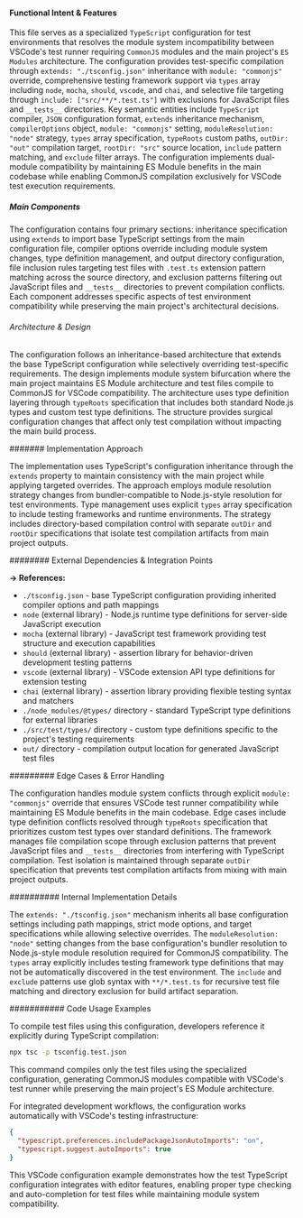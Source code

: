<!-- CACHE_METADATA_START -->
<!-- Source File: {PROJECT_ROOT}/.knowledge/git-clones/cline/tsconfig.test.json -->
<!-- Cached On: 2025-07-09T04:59:27.598052 -->
<!-- Source Modified: 2025-06-27T12:14:47.973888 -->
<!-- Cache Version: 1.0 -->
<!-- CACHE_METADATA_END -->

#### Functional Intent & Features

This file serves as a specialized `TypeScript` configuration for test environments that resolves the module system incompatibility between VSCode's test runner requiring `CommonJS` modules and the main project's `ES Modules` architecture. The configuration provides test-specific compilation through `extends: "./tsconfig.json"` inheritance with `module: "commonjs"` override, comprehensive testing framework support via `types` array including `node`, `mocha`, `should`, `vscode`, and `chai`, and selective file targeting through `include: ["src/**/*.test.ts"]` with exclusions for JavaScript files and `__tests__` directories. Key semantic entities include `TypeScript` compiler, `JSON` configuration format, `extends` inheritance mechanism, `compilerOptions` object, `module: "commonjs"` setting, `moduleResolution: "node"` strategy, `types` array specification, `typeRoots` custom paths, `outDir: "out"` compilation target, `rootDir: "src"` source location, `include` pattern matching, and `exclude` filter arrays. The configuration implements dual-module compatibility by maintaining ES Module benefits in the main codebase while enabling CommonJS compilation exclusively for VSCode test execution requirements.

##### Main Components

The configuration contains four primary sections: inheritance specification using `extends` to import base TypeScript settings from the main configuration file, compiler options override including module system changes, type definition management, and output directory configuration, file inclusion rules targeting test files with `.test.ts` extension pattern matching across the source directory, and exclusion patterns filtering out JavaScript files and `__tests__` directories to prevent compilation conflicts. Each component addresses specific aspects of test environment compatibility while preserving the main project's architectural decisions.

###### Architecture & Design

The configuration follows an inheritance-based architecture that extends the base TypeScript configuration while selectively overriding test-specific requirements. The design implements module system bifurcation where the main project maintains ES Module architecture and test files compile to CommonJS for VSCode compatibility. The architecture uses type definition layering through `typeRoots` specification that includes both standard Node.js types and custom test type definitions. The structure provides surgical configuration changes that affect only test compilation without impacting the main build process.

####### Implementation Approach

The implementation uses TypeScript's configuration inheritance through the `extends` property to maintain consistency with the main project while applying targeted overrides. The approach employs module resolution strategy changes from bundler-compatible to Node.js-style resolution for test environments. Type management uses explicit `types` array specification to include testing frameworks and runtime environments. The strategy includes directory-based compilation control with separate `outDir` and `rootDir` specifications that isolate test compilation artifacts from main project outputs.

######## External Dependencies & Integration Points

**→ References:**
- `./tsconfig.json` - base TypeScript configuration providing inherited compiler options and path mappings
- `node` (external library) - Node.js runtime type definitions for server-side JavaScript execution
- `mocha` (external library) - JavaScript test framework providing test structure and execution capabilities
- `should` (external library) - assertion library for behavior-driven development testing patterns
- `vscode` (external library) - VSCode extension API type definitions for extension testing
- `chai` (external library) - assertion library providing flexible testing syntax and matchers
- `./node_modules/@types/` directory - standard TypeScript type definitions for external libraries
- `./src/test/types/` directory - custom type definitions specific to the project's testing requirements
- `out/` directory - compilation output location for generated JavaScript test files

######### Edge Cases & Error Handling

The configuration handles module system conflicts through explicit `module: "commonjs"` override that ensures VSCode test runner compatibility while maintaining ES Module benefits in the main codebase. Edge cases include type definition conflicts resolved through `typeRoots` specification that prioritizes custom test types over standard definitions. The framework manages file compilation scope through exclusion patterns that prevent JavaScript files and `__tests__` directories from interfering with TypeScript compilation. Test isolation is maintained through separate `outDir` specification that prevents test compilation artifacts from mixing with main project outputs.

########## Internal Implementation Details

The `extends: "./tsconfig.json"` mechanism inherits all base configuration settings including path mappings, strict mode options, and target specifications while allowing selective overrides. The `moduleResolution: "node"` setting changes from the base configuration's bundler resolution to Node.js-style module resolution required for CommonJS compatibility. The `types` array explicitly includes testing framework type definitions that may not be automatically discovered in the test environment. The `include` and `exclude` patterns use glob syntax with `**/*.test.ts` for recursive test file matching and directory exclusion for build artifact separation.

########### Code Usage Examples

To compile test files using this configuration, developers reference it explicitly during TypeScript compilation:

```bash
npx tsc -p tsconfig.test.json
```

This command compiles only the test files using the specialized configuration, generating CommonJS modules compatible with VSCode's test runner while preserving the main project's ES Module architecture.

For integrated development workflows, the configuration works automatically with VSCode's testing infrastructure:

```json
{
  "typescript.preferences.includePackageJsonAutoImports": "on",
  "typescript.suggest.autoImports": true
}
```

This VSCode configuration example demonstrates how the test TypeScript configuration integrates with editor features, enabling proper type checking and auto-completion for test files while maintaining module system compatibility.